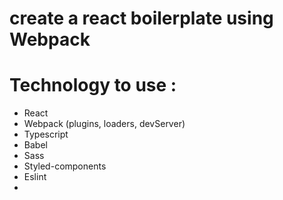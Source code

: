 # create a react boilerplate using Webpack

# Technology to use :

- React
- Webpack (plugins, loaders, devServer)
- Typescript
- Babel
- Sass
- Styled-components
- Eslint
- 
